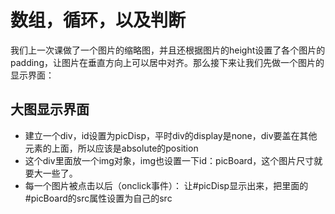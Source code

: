 # 数组，循环，以及判断
我们上一次课做了一个图片的缩略图，并且还根据图片的height设置了各个图片的padding，让图片在垂直方向上可以居中对齐。那么接下来让我们先做一个图片的显示界面：
## 大图显示界面
- 建立一个div，id设置为picDisp，平时div的display是none，div要盖在其他元素的上面，所以应该是absolute的position
- 这个div里面放一个img对象，img也设置一下id：picBoard，这个图片尺寸就要大一些了。
- 每一个图片被点击以后（onclick事件）：
  让#picDisp显示出来，把里面的#picBoard的src属性设置为自己的src

